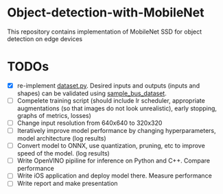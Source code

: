 # Object-detection-with-MobileNet
This repository contains implementation of MobileNet SSD for object detection on edge devices


# TODOs 
- [x] re-implement [dataset.py](dataset.py). Desired inputs and outputs (inputs and shapes) can be validated using [sample_bus_dataset](sample_bus_dataset). 
- [ ] Compelete training script (should include lr scheduler, appropriate augmentations (so that images do not look unrealistic), early stopping, graphs of metrics, losses)
- [ ] Change input resolution from 640x640 to 320x320
- [ ] Iteratively improve model performance by changing hyperparameters, model architecture (log results)
- [ ] Convert model to ONNX, use quantization, pruning, etc to improve speed of the model. (log results)
- [ ] Write OpenVINO pipiline for inference on Python and C++. Compare performance
- [ ] Write iOS application and deploy model there. Measure performance
- [ ] Write report and make presentation
